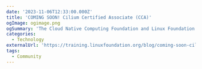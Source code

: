 ```yaml
---
date: '2023-11-06T12:33:00.000Z'
title: 'COMING SOON! Cilium Certified Associate (CCA)'
ogImage: ogimage.png
ogSummary: 'The Cloud Native Computing Foundation and Linux Foundation Training and Certification announce the new Cilium Certified Associate (CCA) certification designed for platform and cloud engineers'
categories:
  - Technology
externalUrl: 'https://training.linuxfoundation.org/blog/coming-soon-cilium-certified-associate-cca/'
tags:
  - Community
---
```

